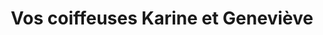 ---
title: "Vos coiffeuses Karine et Geneviève"
url: /vaudreuil-dorion/vos-coiffeuses-karine-et-genevieve/
shop: Friseur
---